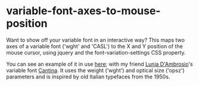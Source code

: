 # variable-font-axes-to-mouse-position
Want to show off your variable font in an interactive way? This maps two axes of a variable font ('wght' and 'CASL') to the X and Y position of the mouse cursor, using jquery and the font-variation-settings CSS property.

You can see an example of it in use <a href="https://luniadambrosio.de/cantina-variable-font/">here</a>; with my friend <a href="https://luniadambrosio.de/">Lunia D'Ambrosio</a>'s variable font <a href="https://luniadambrosio.de/cantina-variable-font-project/">Cantina</a>. It uses the weight ('wght') and optical size ('opsz') parameters and is inspired by old Italian typefaces from the 1950s.
